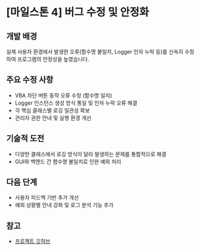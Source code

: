 # [마일스톤 4] 버그 수정 및 안정화

## 개발 배경
실제 사용자 환경에서 발생한 오류(함수명 불일치, Logger 인자 누락 등)를 신속히 수정하여 프로그램의 안정성을 높였습니다.

## 주요 수정 사항
- VBA 차단 버튼 동작 오류 수정 (함수명 일치)
- Logger 인스턴스 생성 방식 통일 및 인자 누락 오류 해결
- 각 핵심 클래스별 로깅 일관성 확보
- 관리자 권한 안내 및 실행 환경 개선

## 기술적 도전
- 다양한 클래스에서 로깅 방식이 달라 발생하는 문제를 통합적으로 해결
- GUI와 백엔드 간 함수명 불일치로 인한 예외 처리

## 다음 단계
- 사용자 피드백 기반 추가 개선
- 예외 상황별 안내 강화 및 로그 분석 기능 추가

## 참고
- [프로젝트 깃허브](https://github.com/jikol56/ai02) 